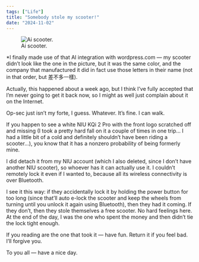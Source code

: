 ```yaml
---
tags: ["Life"]
title: "Somebody stole my scooter!"
date: "2024-11-02"
---
```


<figure><img src="/posts/somebody_stole_my_scooter/ai_scooter.png" alt="Ai scooter.">
  <figcaption>Ai scooter.</figcaption></figure>

*I finally made use of that AI integration with wordpress.com — my scooter didn’t look like the one in the picture, but it was the same color, and the company that manufactured it did in fact use those letters in their name (not in that order, but 差不多一樣).

<!--more-->

Actually, this happened about a week ago, but I think I’ve fully accepted that I’m never going to get it back now, so I might as well just complain about it on the Internet.

Op-sec just isn’t my forte, I guess. Whatever. It’s fine. I can walk.

If you happen to see a white NIU KQi 2 Pro with the front logo scratched off and missing (I took a pretty hard fall on it a couple of times in one trip… I had a little bit of a cold and definitely shouldn’t have been riding a scooter…), you know that it has a nonzero probability of being formerly mine.

I did detach it from my NIU account (which I also deleted, since I don’t have another NIU scooter), so whoever has it can actually use it. I couldn’t remotely lock it even if I wanted to, because all its wireless connectivity is over Bluetooth.

I see it this way: if they accidentally lock it by holding the power button for too long (since that’ll auto e-lock the scooter and keep the wheels from turning until you unlock it again using Bluetooth), then they had it coming. If they don’t, then they stole themselves a free scooter. No hard feelings here. At the end of the day, I was the one who spent the money and then didn’t tie the lock tight enough.

If you reading are the one that took it — have fun. Return it if you feel bad. I’ll forgive you.

To you all — have a nice day.
